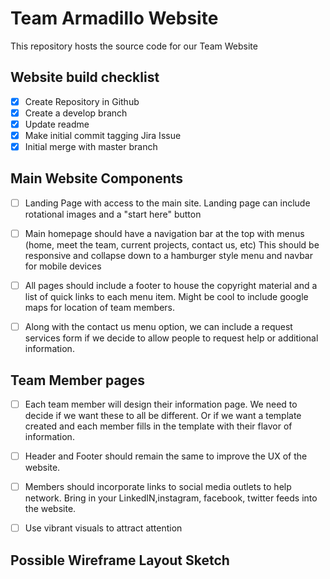 # Team Armadillo Website

This repository hosts the source code for our Team Website

## Website build checklist

- [x] Create Repository in Github
- [x] Create a develop branch
- [x] Update readme
- [X] Make initial commit tagging Jira Issue
- [x] Initial merge with master branch

## Main Website Components

- [ ] Landing Page with access to the main site. Landing page can include rotational images and a "start here" button

- [ ] Main homepage should have a navigation bar at the top with menus (home, meet the team, current projects, contact us, etc) This   should be responsive and collapse down to a hamburger style menu and navbar for mobile devices

- [ ] All pages should include a footer to house the copyright material and a list of quick links to each menu item. Might be cool to include google maps for location of team members.

- [ ] Along with the contact us menu option, we can include a request services form if we decide to allow people to request help or additional information.


## Team Member pages

- [ ] Each team member will design their information page. We need to decide if we want these to all be different. Or if we want a template created and each member fills in the template with their flavor of information.

- [ ] Header and Footer should remain the same to improve the UX of the website.

- [ ] Members should incorporate links to social media outlets to help network. Bring in your LinkedIN,instagram, facebook, twitter feeds into the website.

- [ ] Use vibrant visuals to attract attention

## Possible Wireframe Layout Sketch
<imng src="./imgs/teamwebsitewireframe.png" alt="Possible Layout"/>



